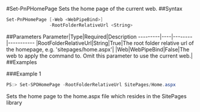#Set-PnPHomePage
Sets the home page of the current web.
##Syntax
```powershell
Set-PnPHomePage [-Web <WebPipeBind>]
                -RootFolderRelativeUrl <String>
```


##Parameters
Parameter|Type|Required|Description
---------|----|--------|-----------
|RootFolderRelativeUrl|String|True|The root folder relative url of the homepage, e.g. 'sitepages/home.aspx'|
|Web|WebPipeBind|False|The web to apply the command to. Omit this parameter to use the current web.|
##Examples

###Example 1
```powershell
PS:> Set-SPOHomePage -RootFolderRelativeUrl SitePages/Home.aspx
```
Sets the home page to the home.aspx file which resides in the SitePages library
